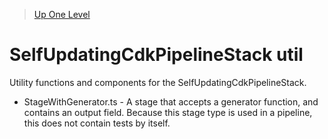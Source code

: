> [Up One Level](../readme.md)

# SelfUpdatingCdkPipelineStack util

Utility functions and components for the SelfUpdatingCdkPipelineStack.

- StageWithGenerator.ts - A stage that accepts a generator function, and contains an output field. Because this stage type is used in a pipeline, this does not contain tests by itself.